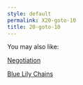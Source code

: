 ```yaml
---
style: default
permalink: X20-goto-10
title: 20-goto-10
---
```

You may also like:

[Negotiation](http://scp-wiki.net/wayward-negotiation)

[Blue Lily Chains](http://scp-wiki.net/blue-lily-chains)
